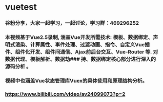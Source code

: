 #  vuetest  
### 谷粉分享，大家一起学习，一起讨论，学习群：469296252  
###  本视频基于Vue2.5录制, 涵盖Vue开发所需技术: 模板、数据绑定、声明式渲染、计算属性、事件处理、过渡动画、指令、自定义Vue插件、组件化开发、组件间通信、Ajax前后台交互、Vue-Router 等. 对数据代理、模板解析、数据劫###  持、数据绑定核心部分进行深入的源码分析 。  
###  视频中也涵盖Vue状态管理库Vuex的具体使用和原理结构分析。  
###  https://www.bilibili.com/video/av24099073?p=2    
